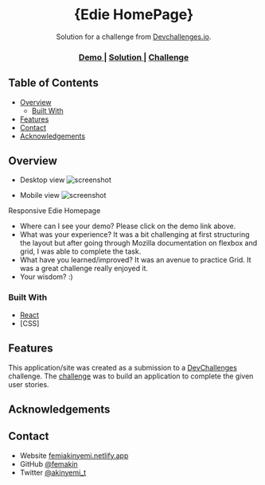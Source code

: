 <h1 align="center">{Edie HomePage}</h1>

<div align="center">
   Solution for a challenge from  <a href="http://devchallenges.io" target="_blank">Devchallenges.io</a>.
</div>

<div align="center">
  <h3>
    <a href="https://{your-demo-link.your-domain}">
      Demo
    </a>
    <span> | </span>
    <a href="https://github.com/femakin/Edie-homepage">
      Solution
    </a>
    <span> | </span>
    <a href="https://devchallenges.io/challenges/xobQBuf8zWWmiYMIAZe0">
      Challenge
    </a>
  </h3>
</div>



## Table of Contents

- [Overview](#overview)
  - [Built With](#built-with)
- [Features](#features)
- [Contact](#contact)
- [Acknowledgements](#acknowledgements)



## Overview

- Desktop view
![screenshot](https://res.cloudinary.com/femakin/image/upload/v1609335272/Edie2_zuuuco.jpg)


- Mobile view
![screenshot](https://res.cloudinary.com/femakin/image/upload/v1609335289/Edie1_f8icng.jpg)


 Responsive Edie Homepage

- Where can I see your demo? Please click on the demo link above.
- What was your experience? It was a bit challenging at first structuring the layout but after going through Mozilla documentation on flexbox and grid, I was able to complete the task.
- What have you learned/improved? It was an avenue to practice Grid. It was a great challenge really enjoyed it.
- Your wisdom? :)

### Built With


- [React](https://reactjs.org/)
- [CSS]


## Features



This application/site was created as a submission to a [DevChallenges](https://devchallenges.io/challenges) challenge. The [challenge](https://devchallenges.io/challenges/Jymh2b2FyebRTUljkNcb) was to build an application to complete the given user stories.

## Acknowledgements



## Contact

- Website [femiakinyemi.netlify.app](https://femiakinyemi.netlify.app/)
- GitHub [@femakin](https://github.com/femakin/)
- Twitter [@akinyemi_t](https://twitter.com/akinyemi_t/)
